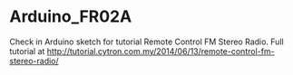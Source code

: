 # Arduino_FR02A
Check in Arduino sketch for tutorial Remote Control FM Stereo Radio. Full tutorial at http://tutorial.cytron.com.my/2014/06/13/remote-control-fm-stereo-radio/

